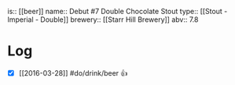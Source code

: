 is:: [[beer]]
name:: Debut #7 Double Chocolate Stout
type:: [[Stout - Imperial - Double]]
brewery:: [[Starr Hill Brewery]]
abv:: 7.8

# Log
- [x] [[2016-03-28]] #do/drink/beer 👍
